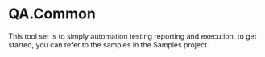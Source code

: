 QA.Common
=========
This tool set is to simply automation testing reporting and execution, to get started, you can refer to the samples in the Samples project.
